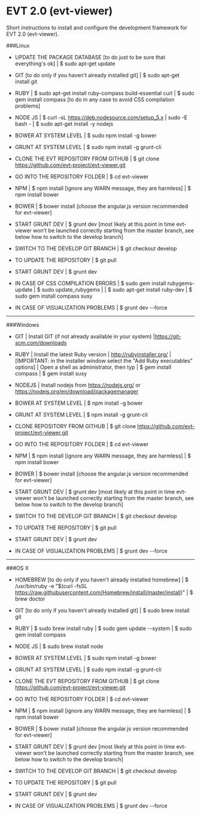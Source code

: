EVT 2.0 (evt-viewer)
====================

Short instructions to install and configure the development framework for EVT 2.0 (evt-viewer).

###Linux

* UPDATE THE PACKAGE DATABASE [to do just to be sure that everything's ok]
| $ sudo apt-get update

* GIT [to do only if you haven't already installed git]
| $ sudo apt-get install git

* RUBY
| $ sudo apt-get install ruby-compass build-essential curl
| $ sudo gem install compass [to do in any case to avoid CSS compilation problems]

* NODE JS
| $ curl -sL https://deb.nodesource.com/setup_5.x | sudo -E bash -
| $ sudo apt-get install -y nodejs

* BOWER AT SYSTEM LEVEL
| $ sudo npm install -g bower

* GRUNT AT SYSTEM LEVEL
| $ sudo npm install -g grunt-cli 

* CLONE THE EVT REPOSITORY FROM GITHUB
| $ git clone https://github.com/evt-project/evt-viewer.git

* GO INTO THE REPOSITORY FOLDER
| $ cd evt-viewer

* NPM
| $ npm install [ignore any WARN message, they are harmless]
| $ npm install bower

* BOWER 
| $ bower install [choose the angular.js version recommended for evt-viewer]

* START GRUNT DEV
| $ grunt dev [most likely at this point in time evt-viewer won't be launched correctly starting from the master branch, see below how to switch to the develop branch]

* SWITCH TO THE DEVELOP GIT BRANCH
| $ git checkout develop

* TO UPDATE THE REPOSITORY
| $ git pull

* START GRUNT DEV
| $ grunt dev



* IN CASE OF CSS COMPILATION ERRORS
| $ sudo gem install rubygems-update
| $ sudo update_rubygems
|
| $ sudo apt-get install ruby-dev
| $ sudo gem install compass susy

* IN CASE OF VISUALIZATION PROBLEMS
| $ grunt dev --force


***

###Windows

* GIT 
| Install GIT (if not already available in your system)
|https://git-scm.com/downloads

* RUBY
| Install the latest Ruby version
| http://rubyinstaller.org/
|[IMPORTANT: in the installer window select the "Add Ruby executables" options]
| Open a shell as administrator, then typ
| $ gem install compass
| $ gem install susy

* NODEJS
| Install nodejs from https://nodejs.org/ or https://nodejs.org/en/download/package­manager

* BOWER AT SYSTEM LEVEL
| $ npm install -g bower 

* GRUNT AT SYSTEM LEVEL
| $ npm install -g grunt-cli

* CLONE REPOSITORY FROM GITHUB
| $ git clone https://github.com/evt-project/evt-viewer.git

* GO INTO THE REPOSITORY FOLDER
| $ cd evt-viewer

* NPM
| $ npm install [ignore any WARN message, they are harmless]
| $ npm install bower

* BOWER 
| $ bower install [choose the angular.js version recommended for evt-viewer]

* START GRUNT DEV
| $ grunt dev [most likely at this point in time evt-viewer won't be launched correctly starting from the master branch, see below how to switch to the develop branch]

* SWITCH TO THE DEVELOP GIT BRANCH 
| $ git checkout develop

* TO UPDATE THE REPOSITORY
| $ git pull

* START GRUNT DEV
| $ grunt dev



* IN CASE OF VISUALIZATION PROBLEMS
| $ grunt dev --force

***

###OS X 

* HOMEBREW [to do only if you haven't already installed homebrew]
| $ /usr/bin/ruby -e "$(curl -fsSL https://raw.githubusercontent.com/Homebrew/install/master/install)" 
| $ brew doctor

* GIT [to do only if you haven't already installed git]
| $ sudo brew install git

* RUBY
| $ sudo brew install ruby
| $ sudo gem update --system
| $ sudo gem install compass

* NODE JS
| $ sudo brew install node

* BOWER AT SYSTEM LEVEL
| $ sudo npm install -g bower

* GRUNT AT SYSTEM LEVEL
| $ sudo npm install -g grunt-cli 

* CLONE THE EVT REPOSITORY FROM GITHUB
| $ git clone https://github.com/evt-project/evt-viewer.git

* GO INTO THE REPOSITORY FOLDER
| $ cd evt-viewer

* NPM
| $ npm install [ignore any WARN message, they are harmless]
| $ npm install bower

* BOWER 
| $ bower install [choose the angular.js version recommended for evt-viewer]

* START GRUNT DEV
| $ grunt dev [most likely at this point in time evt-viewer won't be launched correctly starting from the master branch, see below how to switch to the develop branch]

* SWITCH TO THE DEVELOP GIT BRANCH 
| $ git checkout develop

* TO UPDATE THE REPOSITORY
| $ git pull

* START GRUNT DEV
| $ grunt dev



* IN CASE OF VISUALIZATION PROBLEMS
| $ grunt dev --force
